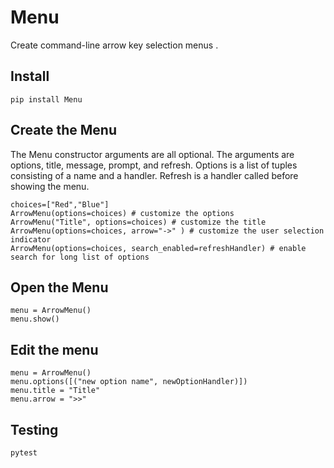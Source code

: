 # Menu

Create command-line arrow key selection menus .


Install
-

    pip install Menu

Create the Menu
-

The Menu constructor arguments are all optional. The arguments are options, title, message, prompt, and refresh. Options is a list of tuples consisting of a name and a handler. Refresh is a handler called before showing the menu.

    choices=["Red","Blue"]
	ArrowMenu(options=choices) # customize the options
	ArrowMenu("Title", options=choices) # customize the title
	ArrowMenu(options=choices, arrow="->" ) # customize the user selection indicator
	ArrowMenu(options=choices, search_enabled=refreshHandler) # enable search for long list of options

Open the Menu
-

    menu = ArrowMenu()
    menu.show()

Edit the menu
-

    menu = ArrowMenu()
    menu.options([("new option name", newOptionHandler)])
    menu.title = "Title"
    menu.arrow = ">>"

Testing
-

    pytest
